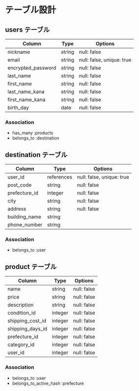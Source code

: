 # テーブル設計

## users テーブル

| Column             | Type   | Options                   |
| ------------------ | ------ | ------------------------- |
| nickname           | string | null: false               |
| email              | string | null: false, unique: true |
| encrypted_password | string | null: false               |
| last_name          | string | null: false               |
| first_name         | string | null: false               |
| last_name_kana     | string | null: false               |
| first_name_kana    | string | null: false               |
| birth_day          | date   | null: false               |

### Association

- has_many :products
- belongs_to :destination

## destination テーブル

| Column             | Type       | Options                   |
| ------------------ | ---------- | ------------------------- |
| user_id            | references | null: false, unique: true |
| post_code          | string     | null: false               |
| prefecture_id      | integer    | null: false               |
| city               | string     | null: false               |
| address            | string     | null: false               |
| building_name      | string     |                           |
| phone_number       | string     |                           |

### Association

- belongs_to :user

## product テーブル

| Column             | Type    | Options     |
| ------------------ | ------- | ----------- |
| name               | string  | null: false |
| price              | string  | null: false |
| description        | string  | null: false |
| condition_id       | integer | null: false |
| shipping_cost_id   | integer | null: false |
| shipping_days_id   | integer | null: false |
| prefecture_id      | integer | null: false |
| category_id        | integer | null: false |
| user_id            | integer | null: false |

### Association

- belongs_to :user
- belongs_to_active_hash :prefecture
